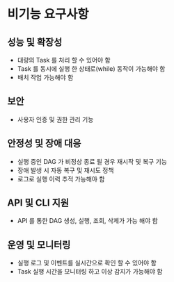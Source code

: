 # 비기능 요구사항

## 성능 및 확장성

- 대량의 Task 를 처리 할 수 있어야 함
- Task 를 동시에 실행 한 상태로(while) 동작이 가능해야 함
- 배치 작업 가능해야 함

## 보안

- 사용자 인증 및 권한 관리 기능

## 안정성 및 장애 대응

- 실행 중인 DAG 가 비정상 종료 될 경우 재시작 및 복구 기능
- 장애 발생 시 자동 복구 및 재시도 정책
- 로그로 실행 이력 추적 가능해야 함

## API 및 CLI 지원

- API 를 통한 DAG 생성, 실행, 조회, 삭제가 가능 해야 함

## 운영 및 모니터링

- 실행 로그 및 이벤트를 실시간으로 확인 할 수 있어야 함
- Task 실행 시간을 모니터링 하고 이상 감지가 가능해야 함
